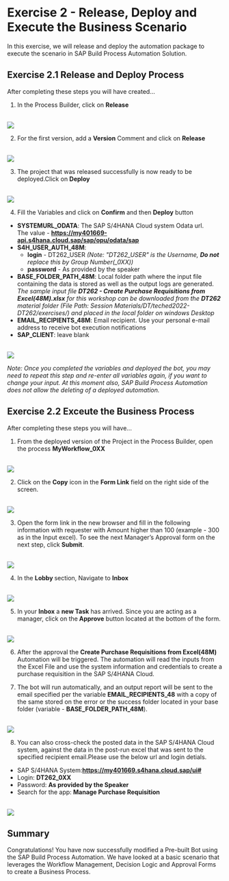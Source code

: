 # Exercise 2 - Release, Deploy and Execute the Business Scenario

In this exercise, we will release and deploy the automation package to execute the scenario in SAP Build Process Automation Solution.

## Exercise 2.1 Release and Deploy Process

After completing these steps you will have created...

1. In the Process Builder, click on <b>Release</b>

<br>![](/exercises/ex2/images/21_1.png)

2.	For the first version, add a <b>Version</b> Comment and click on <b>Release</b>

<br>![](/exercises/ex2/images/21_2.png)

3. The project that was released successfully is now ready to be deployed.Click on <B> Deploy</b>

<br>![](/exercises/ex2/images/21_4.png)

4. Fill the Variables and click on <b>Confirm</b> and then <b>Deploy</b> button
- <b>SYSTEMURL_ODATA</b>: The SAP S/4HANA Cloud system Odata url. <br>The value - <b>https://my401669-api.s4hana.cloud.sap/sap/opu/odata/sap</B></br>
- <b>S4H_USER_AUTH_48M</b>: 
   - <b>login</b> - DT262_USER <i>(Note: "DT262_USER" is the Username, <b>Do not</b> replace this by Group Number(_0XX))</i>
   - <b>password</b> - As provided by the speaker
- <b>BASE_FOLDER_PATH_48M</b>: Local folder path where the input file containing the data is stored as well as the output logs are generated. 
<br><i>The sample input file <b>DT262 - Create Purchase Requisitions from Excel(48M).xlsx</b> for this workshop can be downloaded from the <b>DT262</b> material folder (File Path: Session Materials/DT/teched2022-DT262/exercises/) and placed in the local folder on windows Desktop</i></br>
- <b>EMAIL_RECIPIENTS_48M</b>: Email recipient. Use your personal e-mail address to receive bot execution notifications
- <b>SAP_CLIENT</b>: leave blank

<br>![](/exercises/ex2/images/21_5.png)

<i>Note: Once you completed the variables and deployed the bot, you may need to repeat this step and re-enter all variables again, if you want to change your input. At this moment also, SAP Build Process Automation does not allow the deleting of a deployed automation.</i>

## Exercise 2.2 Exceute the Business Process

After completing these steps you will have...

1.	From the deployed version of the Project in the Process Builder, open the process <b>MyWorkflow_0XX</b>

<br>![](/exercises/ex2/images/22_1.png)

2.	Click on the <b>Copy</B> icon in the <b> Form Link</b> field on the right side of the screen.

<br>![](/exercises/ex2/images/22_2.png)

3. Open the form link in the new browser and fill in the following information with requester with Amount higher than 100 (example - 300 as in the Input excel). To see the next Manager’s Approval form on the next step, click <b>Submit</b>. 

<br>![](/exercises/ex2/images/22_3.png)

4. In the <b>Lobby </b>section, Navigate to <b>Inbox</b>

<br>![](/exercises/ex2/images/22_4.png)

5. In your <B>Inbox</b> a <B>new Task</b> has arrived. Since you are acting as a manager, click on the<B> Approve</b> button located at the bottom of the form.

<br>![](/exercises/ex2/images/22_5.png)

6. After the approval the <B>Create Purchase Requisitions from Excel(48M)</b> Automation will be triggered. The automation will read the inputs from the Excel File and use the system information and credentials to create a purchase requisition in the SAP S/4HANA Cloud.

7. The bot will run automatically, and an output report will be sent to the email specified per the variable <b>EMAIL_RECIPIENTS_48</b> with a copy of the same stored on the error or the success folder located in your base folder (variable - <b>BASE_FOLDER_PATH_48M</b>).

<br>![](/exercises/ex2/images/22_7.png)

8. You can also cross-check the posted data in the SAP S/4HANA Cloud system, against the data in the post-run excel that was sent to the specified recipient email.Please use the below url and login detials.

 - SAP S/4HANA System:<b>https://my401669.s4hana.cloud.sap/ui#</b>
 - Login: <b>DT262_0XX</b>
 - Password: <b> As provided by the Speaker</b>
 - Search for the app: <B> Manage Purchase Requisition</b>

<br>![](/exercises/ex2/images/22_8.png)


## Summary

Congratulations! You have now successfully modified a Pre-built Bot using the SAP Build Process Automation. We have looked at a basic scenario that leverages the Workflow Management, Decision Logic and Approval Forms to create a Business Process.


